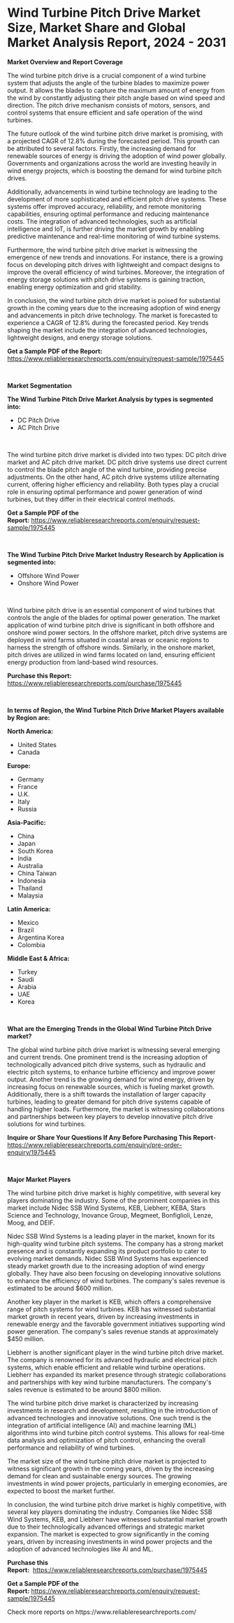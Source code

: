 <p><h1>Wind Turbine Pitch Drive Market Size, Market Share and Global Market Analysis Report, 2024 - 2031</h1></p><p><strong>Market Overview and Report Coverage</strong></p>
<p><p>The wind turbine pitch drive is a crucial component of a wind turbine system that adjusts the angle of the turbine blades to maximize power output. It allows the blades to capture the maximum amount of energy from the wind by constantly adjusting their pitch angle based on wind speed and direction. The pitch drive mechanism consists of motors, sensors, and control systems that ensure efficient and safe operation of the wind turbines.</p><p>The future outlook of the wind turbine pitch drive market is promising, with a projected CAGR of 12.8% during the forecasted period. This growth can be attributed to several factors. Firstly, the increasing demand for renewable sources of energy is driving the adoption of wind power globally. Governments and organizations across the world are investing heavily in wind energy projects, which is boosting the demand for wind turbine pitch drives.</p><p>Additionally, advancements in wind turbine technology are leading to the development of more sophisticated and efficient pitch drive systems. These systems offer improved accuracy, reliability, and remote monitoring capabilities, ensuring optimal performance and reducing maintenance costs. The integration of advanced technologies, such as artificial intelligence and IoT, is further driving the market growth by enabling predictive maintenance and real-time monitoring of wind turbine systems.</p><p>Furthermore, the wind turbine pitch drive market is witnessing the emergence of new trends and innovations. For instance, there is a growing focus on developing pitch drives with lightweight and compact designs to improve the overall efficiency of wind turbines. Moreover, the integration of energy storage solutions with pitch drive systems is gaining traction, enabling energy optimization and grid stability.</p><p>In conclusion, the wind turbine pitch drive market is poised for substantial growth in the coming years due to the increasing adoption of wind energy and advancements in pitch drive technology. The market is forecasted to experience a CAGR of 12.8% during the forecasted period. Key trends shaping the market include the integration of advanced technologies, lightweight designs, and energy storage solutions.</p></p>
<p><strong>Get a Sample PDF of the Report:</strong> <a href="https://www.reliableresearchreports.com/enquiry/request-sample/1975445">https://www.reliableresearchreports.com/enquiry/request-sample/1975445</a></p>
<p>&nbsp;</p>
<p><strong>Market Segmentation</strong></p>
<p><strong>The Wind Turbine Pitch Drive Market Analysis by types is segmented into:</strong></p>
<p><ul><li>DC Pitch Drive</li><li>AC Pitch Drive</li></ul></p>
<p>&nbsp;</p>
<p><p>The wind turbine pitch drive market is divided into two types: DC pitch drive market and AC pitch drive market. DC pitch drive systems use direct current to control the blade pitch angle of the wind turbine, providing precise adjustments. On the other hand, AC pitch drive systems utilize alternating current, offering higher efficiency and reliability. Both types play a crucial role in ensuring optimal performance and power generation of wind turbines, but they differ in their electrical control methods.</p></p>
<p><strong>Get a Sample PDF of the Report:</strong>&nbsp;<a href="https://www.reliableresearchreports.com/enquiry/request-sample/1975445">https://www.reliableresearchreports.com/enquiry/request-sample/1975445</a></p>
<p>&nbsp;</p>
<p><strong>The Wind Turbine Pitch Drive Market Industry Research by Application is segmented into:</strong></p>
<p><ul><li>Offshore Wind Power</li><li>Onshore Wind Power</li></ul></p>
<p>&nbsp;</p>
<p><p>Wind turbine pitch drive is an essential component of wind turbines that controls the angle of the blades for optimal power generation. The market application of wind turbine pitch drive is significant in both offshore and onshore wind power sectors. In the offshore market, pitch drive systems are deployed in wind farms situated in coastal areas or oceanic regions to harness the strength of offshore winds. Similarly, in the onshore market, pitch drives are utilized in wind farms located on land, ensuring efficient energy production from land-based wind resources.</p></p>
<p><strong>Purchase this Report:</strong>&nbsp; <a href="https://www.reliableresearchreports.com/purchase/1975445">https://www.reliableresearchreports.com/purchase/1975445</a></p>
<p>&nbsp;</p>
<p><strong>In terms of Region, the Wind Turbine Pitch Drive Market Players available by Region are:</strong></p>
<p>
    <p> <strong> North America: </strong>
        <ul>
            <li>United States</li>
            <li>Canada</li>
        </ul>
        </p> 
    <p> <strong> Europe: </strong>
        <ul>
            <li>Germany</li>
            <li>France</li>
            <li>U.K.</li>
            <li>Italy</li>
            <li>Russia</li>
        </ul>
        </p> 
    <p> <strong> Asia-Pacific: </strong>
        <ul>
            <li>China</li>
            <li>Japan</li>
            <li>South Korea</li>
            <li>India</li>
            <li>Australia</li>
            <li>China Taiwan</li>
            <li>Indonesia</li>
            <li>Thailand</li>
            <li>Malaysia</li>
        </ul>
        </p> 
    <p> <strong> Latin America: </strong>
        <ul>
            <li>Mexico</li>
            <li>Brazil</li>
            <li>Argentina Korea</li>
            <li>Colombia</li>
        </ul>
        </p> 
    <p> <strong> Middle East & Africa: </strong>
        <ul>
            <li>Turkey</li>
            <li>Saudi</li>
            <li>Arabia</li>
            <li>UAE</li>
            <li>Korea</li>
        </ul>
    </p>
    </p>
<p>&nbsp;</p>
<p><strong>What are the Emerging Trends in the Global Wind Turbine Pitch Drive market?</strong></p>
<p><p>The global wind turbine pitch drive market is witnessing several emerging and current trends. One prominent trend is the increasing adoption of technologically advanced pitch drive systems, such as hydraulic and electric pitch systems, to enhance turbine efficiency and improve power output. Another trend is the growing demand for wind energy, driven by increasing focus on renewable sources, which is fueling market growth. Additionally, there is a shift towards the installation of larger capacity turbines, leading to greater demand for pitch drive systems capable of handling higher loads. Furthermore, the market is witnessing collaborations and partnerships between key players to develop innovative pitch drive solutions for wind turbines.</p></p>
<p><strong>Inquire or Share Your Questions If Any Before Purchasing This Report</strong>- <a href="https://www.reliableresearchreports.com/enquiry/pre-order-enquiry/1975445">https://www.reliableresearchreports.com/enquiry/pre-order-enquiry/1975445</a></p>
<p>&nbsp;</p>
<p><strong>Major Market Players</strong></p>
<p><p>The wind turbine pitch drive market is highly competitive, with several key players dominating the industry. Some of the prominent companies in this market include Nidec SSB Wind Systems, KEB, Liebherr, KEBA, Stars Science and Technology, Inovance Group, Megmeet, Bonfiglioli, Lenze, Moog, and DEIF.</p><p>Nidec SSB Wind Systems is a leading player in the market, known for its high-quality wind turbine pitch systems. The company has a strong market presence and is constantly expanding its product portfolio to cater to evolving market demands. Nidec SSB Wind Systems has experienced steady market growth due to the increasing adoption of wind energy globally. They have also been focusing on developing innovative solutions to enhance the efficiency of wind turbines. The company's sales revenue is estimated to be around $600 million.</p><p>Another key player in the market is KEB, which offers a comprehensive range of pitch systems for wind turbines. KEB has witnessed substantial market growth in recent years, driven by increasing investments in renewable energy and the favorable government initiatives supporting wind power generation. The company's sales revenue stands at approximately $450 million.</p><p>Liebherr is another significant player in the wind turbine pitch drive market. The company is renowned for its advanced hydraulic and electrical pitch systems, which enable efficient and reliable wind turbine operations. Liebherr has expanded its market presence through strategic collaborations and partnerships with key wind turbine manufacturers. The company's sales revenue is estimated to be around $800 million.</p><p>The wind turbine pitch drive market is characterized by increasing investments in research and development, resulting in the introduction of advanced technologies and innovative solutions. One such trend is the integration of artificial intelligence (AI) and machine learning (ML) algorithms into wind turbine pitch control systems. This allows for real-time data analysis and optimization of pitch control, enhancing the overall performance and reliability of wind turbines.</p><p>The market size of the wind turbine pitch drive market is projected to witness significant growth in the coming years, driven by the increasing demand for clean and sustainable energy sources. The growing investments in wind power projects, particularly in emerging economies, are expected to boost the market further.</p><p>In conclusion, the wind turbine pitch drive market is highly competitive, with several key players dominating the industry. Companies like Nidec SSB Wind Systems, KEB, and Liebherr have witnessed substantial market growth due to their technologically advanced offerings and strategic market expansion. The market is expected to grow significantly in the coming years, driven by increasing investments in wind power projects and the adoption of advanced technologies like AI and ML.</p></p>
<p><strong>Purchase this Report:</strong>&nbsp;&nbsp;<a href="https://www.reliableresearchreports.com/purchase/1975445">https://www.reliableresearchreports.com/purchase/1975445</a></p>
<p></p>
<p><strong>Get a Sample PDF of the Report:</strong>&nbsp;<a href="https://www.reliableresearchreports.com/enquiry/request-sample/1975445">https://www.reliableresearchreports.com/enquiry/request-sample/1975445</a></p>
<p>Check more reports on https://www.reliableresearchreports.com/</p>
